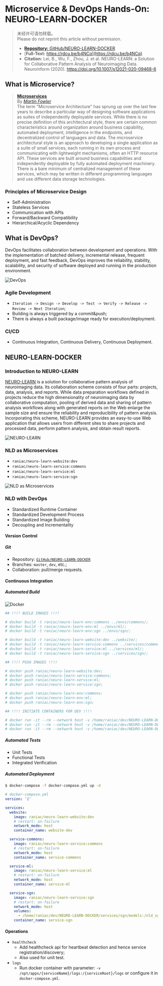 # Microservice & DevOps Hands-On: NEURO-LEARN-DOCKER

> 未经许可请勿转载。  
> Please do not reprint this article without permission.
> - [**Repository:** GitHub/NEURO-LEARN-DOCKER](https://github.com/Raniac/NEURO-LEARN-DOCKER)
> - [**Full-Text:** https://rdcu.be/b4NCq](https://rdcu.be/b4NCq)
> - **Citation:** Lei, B., Wu, F., Zhou, J. et al. NEURO-LEARN: a Solution for Collaborative Pattern Analysis of Neuroimaging Data. Neuroinform (2020). https://doi.org/10.1007/s12021-020-09468-6

## What is Microservice?

> [**Microservices**](https://martinfowler.com/articles/microservices.html)  
> By [*Martin Fowler*](https://martinfowler.com/)  
> The term "Microservice Architecture" has sprung up over the last few years to describe a particular way of designing software applications as suites of independently deployable services. While there is no precise definition of this architectural style, there are certain common characteristics around organization around business capability, automated deployment, intelligence in the endpoints, and decentralized control of languages and data.
> The microservice architectural style is an approach to developing a single application as a suite of small services, each running in its own process and communicating with lightweight mechanisms, often an HTTP resource API. These services are built around business capabilities and independently deployable by fully automated deployment machinery. There is a bare minimum of centralized management of these services, which may be written in different programming languages and use different data storage technologies.

### Principles of Microservice Design

- Self-Administration
- Stateless Services
- Communication with APIs
- Forward/Backward Compatibility
- Hierarchical/Acyclic Dependency

## What is DevOps?

DevOps facilitates collaboration between development and operations. With the implementation of batched delivery, incremental release, frequent deployment, and fast feedback, DevOps improves the reliability, stability, scalability, and security of software deployed and running in the production environment.

![DevOps](https://upload-images.jianshu.io/upload_images/13702947-4946e6553eeeb13e.jpg?imageMogr2/auto-orient/strip%7CimageView2/2/w/1240)

### Agile Development

- ```Iteration -> Design -> Develop -> Test -> Verify -> Release -> Review -> Next Iteration```;
- Building is always triggered by a commit&push;
- There is always a built package/image ready for execution/deployment.

### CI/CD

- Continuous Integration, Continuous Delivery, Continuous Deployment.

## NEURO-LEARN-DOCKER

### Introduction to NEURO-LEARN

[NEURO-LEARN](https://github.com/Raniac/NEURO-LEARN/) is a solution for collaborative pattern analysis of neuroimaging data. Its collaboration scheme consists of four parts: projects, data, analysis, and reports. While data preparation workflows defined in projects reduce the high dimensionality of neuroimaging data by collaborative computation, pooling of derived data and sharing of pattern analysis workflows along with generated reports on the Web enlarge the sample size and ensure the reliability and reproducibility of pattern analysis. Incorporating this scheme, NEURO-LEARN provides an easy-to-use Web application that allows users from different sites to share projects and processed data, perform pattern analysis, and obtain result reports.

![NEURO-LEARN](https://upload-images.jianshu.io/upload_images/13702947-6ee54bae97506a00.png?imageMogr2/auto-orient/strip%7CimageView2/2/w/1240)

### NLD as Microservices

- ```raniac/neuro-learn-website:dev```
- ```raniac/neuro-learn-service:commons```
- ```raniac/neuro-learn-service:ml```
- ```raniac/neuro-learn-service:sgn```

![NLD as Microservices](https://upload-images.jianshu.io/upload_images/13702947-5cd7ff8351b51005.png?imageMogr2/auto-orient/strip%7CimageView2/2/w/1240)

### NLD with DevOps

- Standardized Runtime Container
- Standardized Development Process
- Standardized Image Building
- Decoupling and Incrementality

#### Version Control

##### Git

- Repository: [```GitHub/NEURO-LEARN-DOCKER```](https://github.com/Raniac/NEURO-LEARN-DOCKER)
- Branches: ```master```, ```dev```, etc.;
- Collaboration: pull/merge requests.

#### Continuous Integration

##### Automated Build

![Docker](https://upload-images.jianshu.io/upload_images/13702947-da1f10aafa91b713.png?imageMogr2/auto-orient/strip%7CimageView2/2/w/1240)

```bash
## !!!! BUILD IMAGES !!!!

# docker build -t raniac/neuro-learn-env:commons ../envs/commons/;
# docker build -t raniac/neuro-learn-env:ml ../envs/ml/;
# docker build -t raniac/neuro-learn-env:sgn ../envs/sgn/;

# docker build -t raniac/neuro-learn-website:dev ../website/;
# docker build -t raniac/neuro-learn-service:commons ../services/commons/;
# docker build -t raniac/neuro-learn-service:ml ../services/ml/;
# docker build -t raniac/neuro-learn-service:sgn ../services/sgn/;

## !!!! PUSH IMAGES !!!!

# docker push raniac/neuro-learn-website:dev;
# docker push raniac/neuro-learn-service:commons;
# docker push raniac/neuro-learn-service:ml;
# docker push raniac/neuro-learn-service:sgn;

# docker push raniac/neuro-learn-env:commons;
# docker push raniac/neuro-learn-env:ml;
# docker push raniac/neuro-learn-env:sgn;

## !!!! INITIATE CONTAINERS FOR DEV !!!!

# docker run -it --rm --network host -v /home/raniac/dev/NEURO-LEARN-DOCKER/services/commons:/nls-commons neuro-learn-service:commons /bin/bash
# docker run -it --rm --network host -v /home/raniac/dev/NEURO-LEARN-DOCKER/services/ml:/nls-ml neuro-learn-service:ml /bin/bash
# docker run -it --rm --network host -v /home/raniac/dev/NEURO-LEARN-DOCKER/services/sgn:/nls-sgn neuro-learn-service:sgn /bin/bash
```

##### Automated Tests

- Unit Tests
- Functional Tests
- Integrated Verification

##### Automated Deployment

```bash
$ docker-compose -f docker-compose.yml up -d
```

```yml
# docker-compose.yml
version: '2'

services:
  website:
    image: raniac/neuro-learn-website:dev
    # restart: on-failure
    network_mode: host
    container_name: website-dev

  service-commons:
    image: raniac/neuro-learn-service:commons
    # restart: on-failure
    network_mode: host
    container_name: service-commons

  service-ml:
    image: raniac/neuro-learn-service:ml
    # restart: on-failure
    network_mode: host
    container_name: service-ml

  service-sgn:
    image: raniac/neuro-learn-service:sgn
    # restart: on-failure
    network_mode: host
    volumes:
      - /home/raniac/dev/NEURO-LEARN-DOCKER/services/sgn/models:/nld_sgn/models
    container_name: service-sgn
```

#### Operations

- ```healthcheck```
  - Add healthcheck api for heartbeat detection and hence service registration/discovery;
  - Also used for unit test.
- ```logs```
  - Run docker container with parameter: ```-v /opt/apps/{serviceName}/logs:/{serviceRoot}/logs``` or configure it in ```docker-compose.yml```.
